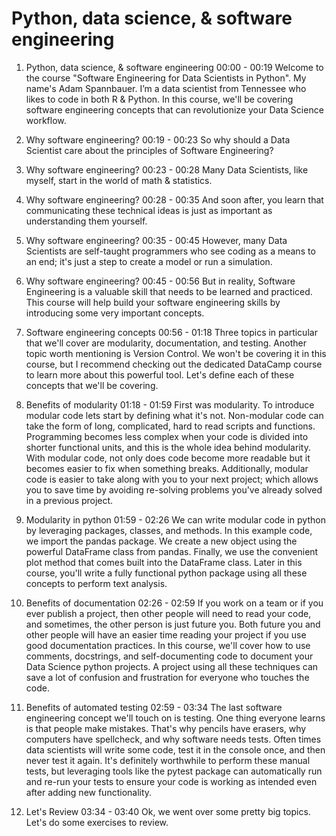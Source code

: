# Python, data science, & software engineering

1. Python, data science, & software engineering
00:00 - 00:19
Welcome to the course "Software Engineering for Data Scientists in Python". My name's Adam Spannbauer. I’m a data scientist from Tennessee who likes to code in both R & Python. In this course, we'll be covering software engineering concepts that can revolutionize your Data Science workflow.

2. Why software engineering?
00:19 - 00:23
So why should a Data Scientist care about the principles of Software Engineering?

3. Why software engineering?
00:23 - 00:28
Many Data Scientists, like myself, start in the world of math & statistics.

4. Why software engineering?
00:28 - 00:35
And soon after, you learn that communicating these technical ideas is just as important as understanding them yourself.

5. Why software engineering?
00:35 - 00:45
However, many Data Scientists are self-taught programmers who see coding as a means to an end; it's just a step to create a model or run a simulation.

6. Why software engineering?
00:45 - 00:56
But in reality, Software Engineering is a valuable skill that needs to be learned and practiced. This course will help build your software engineering skills by introducing some very important concepts.

7. Software engineering concepts
00:56 - 01:18
Three topics in particular that we'll cover are modularity, documentation, and testing. Another topic worth mentioning is Version Control. We won't be covering it in this course, but I recommend checking out the dedicated DataCamp course to learn more about this powerful tool. Let's define each of these concepts that we'll be covering.

8. Benefits of modularity
01:18 - 01:59
First was modularity. To introduce modular code lets start by defining what it's not. Non-modular code can take the form of long, complicated, hard to read scripts and functions. Programming becomes less complex when your code is divided into shorter functional units, and this is the whole idea behind modularity. With modular code, not only does code become more readable but it becomes easier to fix when something breaks. Additionally, modular code is easier to take along with you to your next project; which allows you to save time by avoiding re-solving problems you've already solved in a previous project.

9. Modularity in python
01:59 - 02:26
We can write modular code in python by leveraging packages, classes, and methods. In this example code, we import the pandas package. We create a new object using the powerful DataFrame class from pandas. Finally, we use the convenient plot method that comes built into the DataFrame class. Later in this course, you'll write a fully functional python package using all these concepts to perform text analysis.

10. Benefits of documentation
02:26 - 02:59
If you work on a team or if you ever publish a project, then other people will need to read your code, and sometimes, the other person is just future you. Both future you and other people will have an easier time reading your project if you use good documentation practices. In this course, we'll cover how to use comments, docstrings, and self-documenting code to document your Data Science python projects. A project using all these techniques can save a lot of confusion and frustration for everyone who touches the code.

11. Benefits of automated testing
02:59 - 03:34
The last software engineering concept we'll touch on is testing. One thing everyone learns is that people make mistakes. That's why pencils have erasers, why computers have spellcheck, and why software needs tests. Often times data scientists will write some code, test it in the console once, and then never test it again. It's definitely worthwhile to perform these manual tests, but leveraging tools like the pytest package can automatically run and re-run your tests to ensure your code is working as intended even after adding new functionality.

12. Let's Review
03:34 - 03:40
Ok, we went over some pretty big topics. Let's do some exercises to review.